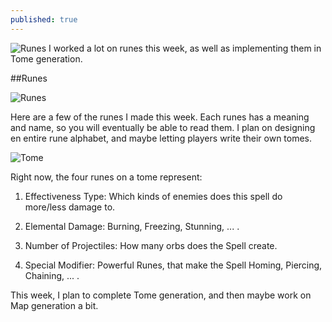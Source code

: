```yaml
---
published: true
---
```


![Runes](http://i.imgur.com/rT0LfB8.png)
I worked a lot on runes this week, as well as implementing them in Tome generation.

<!--excerpt-->

##Runes

![Runes](http://i.imgur.com/rT0LfB8.png)

Here are a few of the runes I made this week. Each runes has a meaning and name, so you will eventually be able to read them.
I plan on designing en entire rune alphabet, and maybe letting players write their own tomes.


![Tome](http://i.imgur.com/X3UIAj7.png)

Right now, the four runes on a tome represent:

1. Effectiveness Type: Which kinds of enemies does this spell do more/less damage to.

2. Elemental Damage: Burning, Freezing, Stunning, ... .

3. Number of Projectiles: How many orbs does the Spell create.

4. Special Modifier: Powerful Runes, that make the Spell Homing, Piercing, Chaining, ... 
.


This week, I plan to complete Tome generation, and then maybe work on Map generation a bit. 
